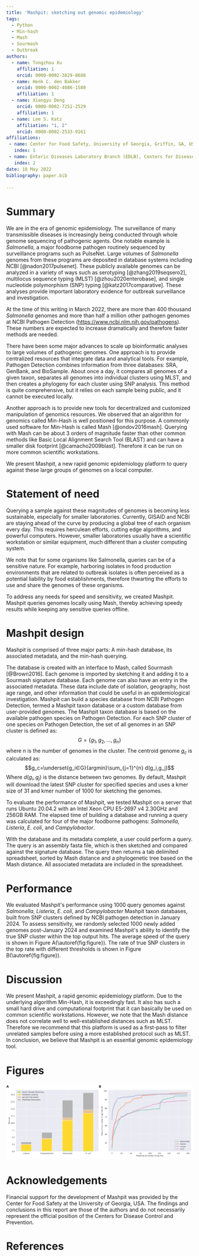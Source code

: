 ```yaml
---
title: 'Mashpit: sketching out genomic epidemiology'
tags:
  - Python
  - Min-hash 
  - Mash
  - Sourmash
  - Outbreak
authors:
  - name: Tongzhou Xu
    affiliation: 1
    orcid: 0000-0002-3829-8688
  - name: Henk C. den Bakker
    orcid: 0000-0002-4086-1580
    affiliation: 1
  - name: Xiangyu Deng
    orcid: 0000-0002-7251-2529
    affiliation: 1
  - name: Lee S. Katz
    affiliation: "1, 2"
    orcid: 0000-0002-2533-9161
affiliations:
 - name: Center for Food Safety, University of Georgia, Griffin, GA, USA
   index: 1
 - name: Enteric Diseases Laboratory Branch (EDLB), Centers for Disease Control and Prevention, Atlanta, GA, USA
   index: 2
date: 18 May 2022
bibliography: paper.bib

---
```


# Summary

We are in the era of genomic epidemiology.
The surveillance of many transmissible diseases is increasingly being conducted through whole genome sequencing of pathogenic agents. 
One notable example is _Salmonella_, a major foodborne pathogen routinely sequenced by surveillance programs such as PulseNet. 
Large volumes of _Salmonella_ genomes from these programs are deposited in database systems including NCBI [@nadon2017pulsenet]. 
These publicly available genomes can be analyzed in a variety of ways such as serotyping [@zhang2019seqsero2],
multilocus sequence typing (MLST) [@zhou2020enterobase], and single nucleotide polymorphism (SNP) typing [@katz2017comparative].
These analyses provide important laboratory evidence for outbreak surveillance and investigation.

At the time of this writing in March 2022, there are more than 400 thousand _Salmonella_ genomes and more than half a million other pathogen genomes at NCBI Pathogen Detection (https://www.ncbi.nlm.nih.gov/pathogens).
These numbers are expected to increase dramatically and therefore faster methods are needed.

There have been some major advances to scale up bioinformatic analyses to large volumes of pathogenic genomes.
One approach is to provide centralized resources that integrate data and analytical tools.
For example, Pathogen Detection combines information from three databases: SRA, GenBank, and BioSample.
About once a day, it compares all genomes of a given taxon, separates all genomes into individual clusters using MLST, and then creates a phylogeny for each cluster using SNP analysis.
This method is quite comprehensive, but it relies on each sample being public, and it cannot be executed locally.

Another approach is to provide new tools for decentralized and customized manipulation of genomics resources.
We observed that an algorithm for genomics called Min-Hash is well positioned for this purpose.
A commonly used software for Min-Hash is called Mash [@ondov2016mash].
Querying with Mash can be about 3 orders of magnitude faster than other common methods like Basic Local Alignment Search Tool (BLAST) and can have a smaller disk footprint [@camacho2009blast].
Therefore it can be run on more common scientific workstations.

We present Mashpit, a new rapid genomic epidemiology platform to query against these large groups of genomes on a local computer.

# Statement of need 

Querying a sample against these magnitudes of genomes is becoming less sustainable, especially for smaller laboratories.
Currently, GISAID and NCBI are staying ahead of the curve by producing a global tree of each organism every day.
This requires herculean efforts, cutting edge algorithms, and powerful computers.
However, smaller laboratories usually have a scientific workstation or similar equipment, much different than a cluster computing system.

We note that for some organisms like Salmonella, queries can be of a sensitive nature.
For example, harboring isolates in food production environments that are related to outbreak isolates is often perceived as a potential liability by food establishments, therefore thwarting the efforts to use and share the genomes of these organisms.

To address any needs for speed and sensitivity, we created Mashpit.
Mashpit queries genomes locally using Mash, thereby achieving speedy results while keeping any sensitive queries offline.

# Mashpit design

Mashpit is comprised of three major parts: A min-hash database, its associated metadata, and the min-hash querying.

The database is created with an interface to Mash, called Sourmash [@Brown2016].
Each genome is imported by sketching it and adding it to a Sourmash signature database.
Each genome can also have an entry in the associated metadata.
These data include date of isolation, geography, host age range, and other information that could be useful in an epidemiological investigation.
Mashpit can build a species database from NCBI Pathogen Detection, termed a Mashpit taxon database or a custom database from user-provided genomes. The Mashpit taxon database is based on the available pathogen species on Pathogen Detection. For each SNP cluster of one species on Pathogen Detection, the set of all genomes in an SNP cluster is defined as:
$$G=\{g_1,g_2,…,g_n\}$$
where n is the number of genomes in the cluster.
The centroid genome $g_c$ is calculated as:
$$g_c=\underset{g_i∈G}{argmin}\sum_{j=1}^{n} d(g_i,g_j)$$
Where $d(g_i,g_j)$ is the distance between two genomes.
By default, Mashpit will download the latest SNP cluster for specified species and uses a kmer size of 31 and kmer number of 1000 for sketching the genomes. 

To evaluate the performance of Mashpit, we tested Mashpit on a server that runs Ubuntu 20.04.2 with an Intel Xeon CPU E5-2697 v4 2.30GHz and 256GB RAM. The elapsed time of building a database and running a query was calculated for four of the major foodborne pathogens: _Salmonella_, _Listeria_, _E. coli_, and _Campylobactor_.


With the database and its metadata complete, a user could perform a query.
The query is an assembly fasta file, which is then sketched and compared against the signature database.
The query then returns a tab delimited spreadsheet, sorted by Mash distance and a phylogenetic tree based on the Mash distance.
All associated metadata are included in the spreadsheet.

# Performance

We evaluated Mashpit's performance using 1000 query genomes against _Salmonella_, _Listeria_, _E. coli_, and _Campylobacter_ Mashpit taxon databases, built from SNP clusters defined by NCBI pathogen detection in January 2024. To assess sensitivity, we randomly selected 1000 newly added genomes post-January 2024 and examined Mashpit's ability to identify the true SNP cluster within the top output hits. The average speed of the query is shown in Figure A(\autoref{fig:figure}). The rate of true SNP clusters in the top rate with different thresholds is shown in Figure B(\autoref{fig:figure}).

# Discussion

We present Mashpit, a rapid genomic epidemiology platform.
Due to the underlying algorithm Min-Hash, it is exceedingly fast.
It also has such a small hard drive and computational footprint that it can basically be used on common scientific workstations.
However, we note that the Mash distance does not correlate well to well-established distances such as MLST.
Therefore we recommend that this platform is used as a first-pass to filter unrelated samples before using a more established protocol such as MLST.
In conclusion, we believe that Mashpit is an essential genomic epidemiology tool.

# Figures

![Performance of Mashpit query. A. Average time of a query against four Mashpit taxon databases. B. Rate of true SNP clusters in top rate with different thresholds. \label{fig:figure}](figure.png)

# Acknowledgements

Financial support for the development of Mashpit was provided by the Center for Food Safety at the University of Georgia, USA.
The findings and conclusions in this report are those of the authors and do not necessarily represent the official position of the Centers for Disease Control and Prevention.

# References

